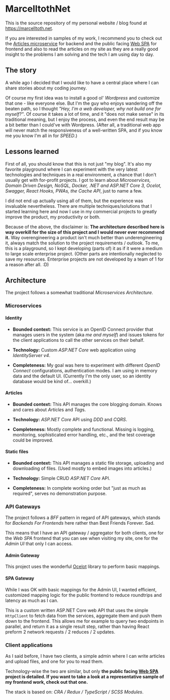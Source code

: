# MarcelltothNet
This is the source repository of my personal website / blog found at https://marcelltoth.net.

If you are interested in samples of my work, I recommend you to check out the [Articles microservice](./src/services/Article) for backend and the public facing [Web SPA](./src/clients/web-spa) for frontend and also to read the articles on my site as they are a really good insight to the problems I am solving and the tech I am using day to day.

## The story
A while ago I decided that I would like to have a central place where I can share stories about my coding journey.

Of course my first idea was to install a good ol' *Wordpress* and customize that one - like everyone else. 
But I'm the guy who enjoys wandering off the beaten path, so I thought *"Hey, I'm a web developer, why not build one for myself?"*. 
Of course it takes a lot of time, and it "does not make sense" in its traditional meaning, but I enjoy the process, and even the end result may be a bit better than I could've with Wordpress. 
(After all, a traditional web app will never match the responsiveness of a well-written SPA, and if you know me you know I'm all in for *SPEED*.)

## Lessons learned

First of all, you should know that this is not just "my blog".
It's also my favorite playground where I can experiment with the very latest technologies and techniques in a real environment, a chance that I don't usually get with for-profit projects.
I got to learn about *Microservices, Domain Driven Design, NoSQL, Docker, .NET and ASP.NET Core 3, Ocelot, Swagger, React Hooks, PWAs, the Cache API*, just to name a few.

I did not end up actually using all of them, but the experience was invaluable nevertheless.
There are multiple techniques/solutions that I started learning here and now I use in my commercial projects to greatly improve the product, my productivity or both.

Because of the above, the disclaimer is: 
**The architecture described here is way overkill for the size of this project and I would never ever recommend it.** 
Way overengineering a product isn't much better than underengineering it, always match the solution to the project requirements / outlook.
To me, this is a playground, so I kept developing (parts of) it as if it were a medium to large scale enterprise project.
(Other parts are intentionally neglected to save my resources. Enterprise projects are not developed by a team of 1 for a reason after all. :D)

## Architecture

The project follows a somewhat traditional *Microservices Architecture*.

### Microservices

#### Identity
* **Bounded context:** This service is an OpenID Connect provider that manages users in the system (aka *me and myself*) and issues tokens for the client applications to call the other services on their behalf.

* **Technology:** Custom *ASP.NET Core* web application using *IdentityServer v4*.

* **Completeness:** My goal was here to experiment with different *OpenID Connect* configurations, authentication modes. I am using in memory data and the default UI. (Currently I'm the only user, so an identity database would be kind of... overkill.)

#### Articles
* **Bounded context:** This API manages the core blogging domain. Knows and cares about *Article*s and *Tag*s.

* **Technology:** *ASP.NET Core* API using *DDD* and *CQRS*. 

* **Completeness:** Mostly complete and functional. Missing is logging, monitoring, sophisticated error handling, etc., and the test coverage could be improved.

#### Static files
* **Bounded context:** This API manages a static file storage, uploading and downloading of files. (Used mostly to embed images into articles.)

* **Technology:** Simple CRUD *ASP.NET Core* API.

* **Completeness:** In complete working order but "just as much as required", serves no demonstration purpose.

### API Gateways

The project follows a *BFF* pattern in regard of API gateways, which stands for *Backends For Frontends* here rather than Best Friends Forever. Sad. 

This means that I have an API gateway / aggregator for both clients, one for the _Web SPA_ frontend that you can see when visiting my site, one for the _Admin UI_ that only I can access.

#### Admin Gateway

This project uses the wonderful [Ocelot](https://github.com/ThreeMammals/Ocelot) library to perform basic mappings. 

#### SPA Gateway

While I was OK with basic mappings for the Admin UI, I wanted efficient, customized mapping logic for the public frontend to reduce roundtrips and latency as much as I can.

This is a custom written ASP.NET Core web API that uses the simple `HttpClient` to fetch data from the services, aggregate them and push them down to the frontend.
This allows me for example to query two endpoints in parallel, and return it as a single result step, rather than having React preform 2 network requests / 2 reduces / 2 updates.

### Client applications

As I said before, I have two clients, a simple admin where I can write articles and upload files, and one for you to read them.

Technology-wise the two are similar, but only **the public facing [Web SPA](./src/clients/web-spa) project is detailed. If you want to take a look at a representative sample of my frontend work, check out that one.**

The stack is based on: *CRA / Redux / TypeScript / SCSS Modules*.
